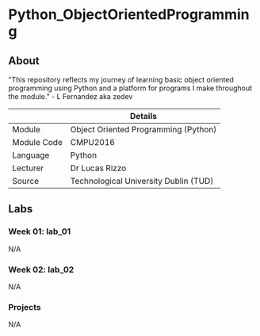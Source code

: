 # Python_ObjectOrientedProgramming

## About

"This repository reflects my journey of learning basic object oriented programming using Python and a platform for programs I make throughout the module." - L Fernandez aka zedev

|  | Details |
|-----------|-----------|
| Module | Object Oriented Programming (Python) |
| Module Code | CMPU2016 |
| Language | Python |
| Lecturer |  Dr Lucas Rizzo |
| Source | Technological University Dublin (TUD) |


## Labs
### Week 01: lab_01
N/A

### Week 02: lab_02
N/A

### Projects
N/A